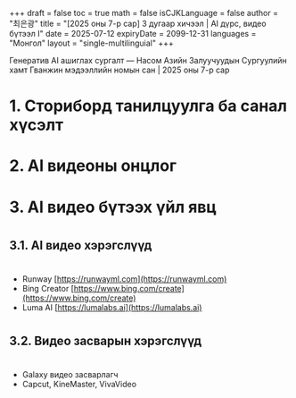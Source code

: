 +++
draft = false
toc = true
math = false
isCJKLanguage = false
author = "최은광"
title = "[2025 оны 7-р сар] 3 дугаар хичээл | AI дүрс, видео бүтээл Ⅰ"
date = 2025-07-12
expiryDate = 2099-12-31
languages = "Монгол"
layout = "single-multilinguial"
+++

Генератив AI ашиглах сургалт — Насом Азийн Залуучуудын Сургуулийн хамт
Гванжин мэдээллийн номын сан | 2025 оны 7-р сар

<!--more--> 

# 1. Сториборд танилцуулга ба санал хүсэлт

#

# 2. AI видеоны онцлог

#

# 3. AI видео бүтээх үйл явц

#

## 3.1. AI видео хэрэгслүүд

#

* Runway [https://runwayml.com](https://runwayml.com)
* Bing Creator [https://www.bing.com/create](https://www.bing.com/create)
* Luma AI [https://lumalabs.ai](https://lumalabs.ai)

#

## 3.2. Видео засварын хэрэгслүүд

#

* Galaxy видео засварлагч
* Capcut, KineMaster, VivaVideo